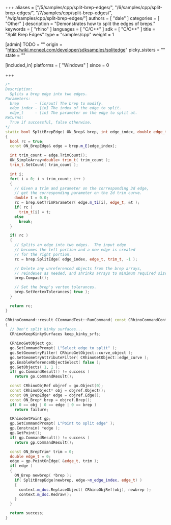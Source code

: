 +++
aliases = ["/5/samples/cpp/split-brep-edges/", "/6/samples/cpp/split-brep-edges/", "/7/samples/cpp/split-brep-edges/", "/wip/samples/cpp/split-brep-edges/"]
authors = [ "dale" ]
categories = [ "Other" ]
description = "Demonstrates how to split the edges of breps."
keywords = [ "rhino" ]
languages = [ "C/C++" ]
sdk = [ "C/C++" ]
title = "Split Brep Edges"
type = "samples/cpp"
weight = 1

[admin]
TODO = ""
origin = "http://wiki.mcneel.com/developer/sdksamples/splitedge"
picky_sisters = ""
state = ""

[included_in]
platforms = [ "Windows" ]
since = 0

+++

```cpp
/*
Description:
  Splits a brep edge into two edges.
Parameters:
  brep       - [in/out] The brep to modify.
  edge_index - [in] The index of the edge to split.
  edge_t     - [in] The parameter on the edge to split at.
Returns:
  True if successful, false otherwise.
*/
static bool SplitBrepEdge( ON_Brep& brep, int edge_index, double edge_t )
{
  bool rc = true;
  const ON_BrepEdge& edge = brep.m_E[edge_index];

  int trim_count = edge.TrimCount();
  ON_SimpleArray<double> trim_t( trim_count );
  trim_t.SetCount( trim_count );

  int i;
  for( i = 0; i < trim_count; i++ )
  {
    // Given a trim and parameter on the corresponding 3d edge,
    // get the corresponding parameter on the 2d trim curve.
    double t = 0.0;
    rc = brep.GetTrimParameter( edge.m_ti[i], edge_t, &t );
    if( rc )
      trim_t[i] = t;
    else
      break;
  }

  if( rc )
  {
    // Splits an edge into two edges.  The input edge
    // becomes the left portion and a new edge is created
    // for the right portion.
    rc = brep.SplitEdge( edge_index, edge_t, trim_t, -1 );

    // Delete any unreferenced objects from the brep arrays,
    // reindexes as needed, and shrinks arrays to minimum required size.
    brep.Compact();

    // Set the brep's vertex tolerances.
    brep.SetVertexTolerances( true );
  }

  return rc;
}

CRhinoCommand::result CCommandTest::RunCommand( const CRhinoCommandContext& context )
{
  // Don't split kinky surfaces...
  CRhinoKeepKinkySurfaces keep_kinky_srfs;

  CRhinoGetObject go;
  go.SetCommandPrompt( L"Select edge to split" );
  go.SetGeometryFilter( CRhinoGetObject::curve_object );
  go.SetGeometryAttributeFilter( CRhinoGetObject::edge_curve );
  go.EnableReferenceObjectSelect( false );
  go.GetObjects( 1, 1 );
  if( go.CommandResult() != success )
    return go.CommandResult();

  const CRhinoObjRef objref = go.Object(0);
  const CRhinoObject* obj = objref.Object();
  const ON_BrepEdge* edge = objref.Edge();
  const ON_Brep* brep = objref.Brep();
  if( 0 == obj | 0 == edge | 0 == brep )
    return failure;

  CRhinoGetPoint gp;
  gp.SetCommandPrompt( L"Point to split edge" );
  gp.Constrain( *edge );
  gp.GetPoint();
  if( gp.CommandResult() != success )
    return gp.CommandResult();

  const ON_BrepTrim* trim = 0;
  double edge_t = 0;
  edge = gp.PointOnEdge( &edge_t, trim );
  if( edge )
  {
    ON_Brep newbrep( *brep );
    if( SplitBrepEdge(newbrep, edge->m_edge_index, edge_t) )
    {
      context.m_doc.ReplaceObject( CRhinoObjRef(obj), newbrep );
      context.m_doc.Redraw();
    }
  }

  return success;
}
```
